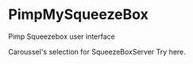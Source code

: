 # PimpMySqueezeBox
Pimp Squeezebox user interface


Caroussel's selection for SqueezeBoxServer
Try here.


